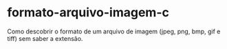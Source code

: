 # formato-arquivo-imagem-c
Como descobrir o formato de um arquivo de imagem (jpeg, png, bmp, gif e tiff) sem saber a extensão.
